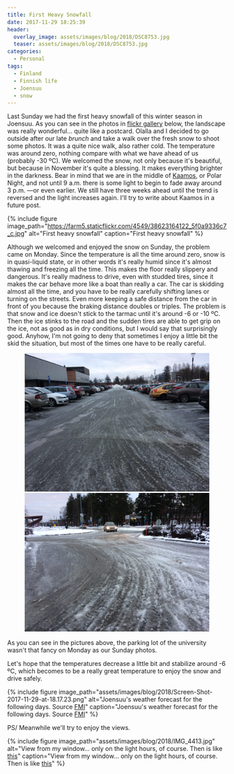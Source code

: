 ```yaml
---
title: First Heavy Snowfall
date: 2017-11-29 18:25:39
header:
  overlay_image: assets/images/blog/2018/DSC8753.jpg
  teaser: assets/images/blog/2018/DSC8753.jpg
categories:
  - Personal
tags:
  - Finland
  - Finnish life
  - Joensuu
  - snow
---
```

Last Sunday we had the first heavy snowfall of this winter season in Joensuu. As you can see in the photos in [flickr gallery](https://www.flickr.com/photos/luisspuerto/albums/72157688911132161) below, the landscape was really wonderful… quite like a postcard. Olalla and I decided to go outside after our late _brunch_ and take a walk over the fresh snow to shoot some photos. It was a quite nice walk, also rather cold. The temperature was around zero, nothing compare with what we have ahead of us (probably -30 ºC). We welcomed the snow, not only because it's beautiful, but because in November it's quite a blessing. It makes everything brighter in the darkness. Bear in mind that we are in the middle of [Kaamos](https://en.wikipedia.org/wiki/Polar_night), or Polar Night, and not until 9 a.m. there is some light to begin to fade away around 3 p.m. —or even earlier. We still have three weeks ahead until the trend is reversed and the light increases again. I'll try to write about Kaamos in a future post.

{% include figure image_path="https://farm5.staticflickr.com/4549/38623164122_5f0a9336c7_c.jpg" alt="First heavy snowfall" caption="First heavy snowfall" %}

Although we welcomed and enjoyed the snow on Sunday, the problem came on Monday.  Since the temperature is all the time around zero, snow is in quasi-liquid state, or in other words it's really humid since it's almost thawing and freezing all the time. This makes the floor really slippery and dangerous. It's really madness to drive, even with studded tires, since it makes the car behave more like a boat than really a car. The car is skidding almost all the time, and you have to be really carefully shifting lanes or turning on the streets. Even more keeping a safe distance from the car in front of you because the braking distance doubles or triples. The problem is that snow and ice doesn't stick to the tarmac until it's around -6 or -10 ºC. Then the ice stinks to the road and the sudden tires are able to get grip on the ice, not as good as in dry conditions, but I would say that surprisingly good. Anyhow, I'm not going to deny that sometimes I enjoy a little bit the skid the situation, but most of the times one have to be really careful.

<figure class="half">
  <a href="/assets/images/blog/2018/IMG_4408.jpg"><img src="/assets/images/blog/2018/IMG_4408.jpg"></a>
    <a href="/assets/images/blog/2018/IMG_4409.jpg"><img src="/assets/images/blog/2018/IMG_4409.jpg"></a>
</figure>

As you can see in the pictures above, the parking lot of the university wasn't that fancy on Monday as our Sunday photos.

Let's hope that the temperatures decrease a little bit and stabilize around -6 ºC, which becomes to be a really great temperature to enjoy the snow and drive safely.

{% include figure image_path="assets/images/blog/2018/Screen-Shot-2017-11-29-at-18.17.23.png" alt="Joensuu's weather forecast for the following days. Source [FMI](http://en.ilmatieteenlaitos.fi/weather/joensuu?forecast=long)" caption="Joensuu's weather forecast for the following days. Source [FMI](http://en.ilmatieteenlaitos.fi/weather/joensuu?forecast=long)" %}

PS/ Meanwhile we'll try to enjoy the views.

{% include figure image_path="assets/images/blog/2018/IMG_4413.jpg" alt="View from my window… only on the light hours, of course. Then is like [this](https://i.redd.it/z5el42p5rc001.jpg)" caption="View from my window… only on the light hours, of course. Then is like [this](https://i.redd.it/z5el42p5rc001.jpg)" %}
